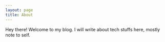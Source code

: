 ```yaml
---
layout: page
title: About
---
```


<p class="message">
  Hey there! Welcome to my blog. I will write about tech stuffs here, mostly note to self. 
</p>
